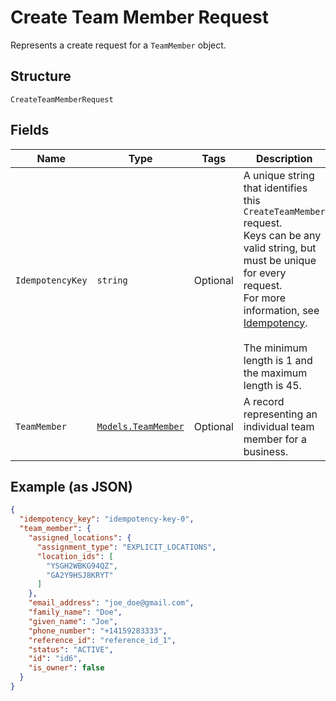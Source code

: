 
# Create Team Member Request

Represents a create request for a `TeamMember` object.

## Structure

`CreateTeamMemberRequest`

## Fields

| Name | Type | Tags | Description |
|  --- | --- | --- | --- |
| `IdempotencyKey` | `string` | Optional | A unique string that identifies this `CreateTeamMember` request.<br>Keys can be any valid string, but must be unique for every request.<br>For more information, see [Idempotency](https://developer.squareup.com/docs/build-basics/common-api-patterns/idempotency).<br><br>The minimum length is 1 and the maximum length is 45. |
| `TeamMember` | [`Models.TeamMember`](../../doc/models/team-member.md) | Optional | A record representing an individual team member for a business. |

## Example (as JSON)

```json
{
  "idempotency_key": "idempotency-key-0",
  "team_member": {
    "assigned_locations": {
      "assignment_type": "EXPLICIT_LOCATIONS",
      "location_ids": [
        "YSGH2WBKG94QZ",
        "GA2Y9HSJ8KRYT"
      ]
    },
    "email_address": "joe_doe@gmail.com",
    "family_name": "Doe",
    "given_name": "Joe",
    "phone_number": "+14159283333",
    "reference_id": "reference_id_1",
    "status": "ACTIVE",
    "id": "id6",
    "is_owner": false
  }
}
```

